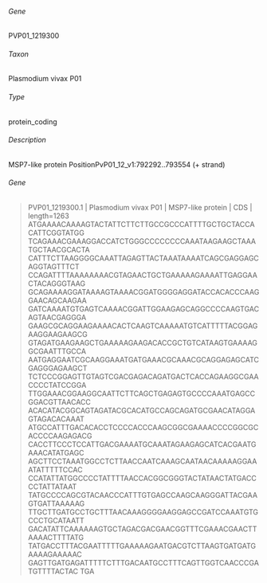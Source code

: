 ###### Gene
PVP01_1219300
###### Taxon
Plasmodium vivax P01
###### Type
protein_coding
###### Description
MSP7-like protein
PositionPvP01_12_v1:792292..793554 (+ strand)
###### Gene 
>PVP01_1219300.1  | Plasmodium vivax P01 | MSP7-like protein | CDS | length=1263
ATGAAAACAAAAGTACTATTCTTCTTGCCGCCCATTTTGCTGCTACCACATTCGGTATGG
TCAGAAACGAAAGGACCATCTGGGCCCCCCCCAAATAAGAAGCTAAATGCTAACGCACTA
CATTTCTTAAGGGGCAAATTAGAGTTACTAAATAAAATCAGCGAGGAGCAGGTAGTTTCT
CCAGATTTTAAAAAAAACGTAGAACTGCTGAAAAAGAAAATTGAGGAACTACAGGGTAAG
GCAGAAAAGGATAAAAGTAAAACGGATGGGGAGGATACCACACCCAAGGAACAGCAAGAA
GATCAAAATGTGAGTCAAAACGGATTGGAAGAGCAGGCCCCAAGTGACAGTAACGAGGGA
GAAGCGCAGGAAGAAAACACTCAAGTCAAAAATGTCATTTTTACGGAGAAGGAAGAAGCG
GTAGATGAAGAAGCTGAAAAAGAAGACACCGCTGTCATAAGTGAAAAGGCGAATTTGCCA
AATGAGGAATCGCAAGGAAATGATGAAACGCAAACGCAGGAGAGCATCGAGGGAGAAGCT
TCTCCCGGAGTTGTAGTCGACGAGACAGATGACTCACCAGAAGGCGAACCCCTATCCGGA
TTGGAAACGGAAGGCAATTCTTCAGCTGAGAGTGCCCCAAATGAGCCGGACGTTAACACC
ACACATACGGCAGTAGATACGCACATGCCAGCAGATGCGAACATAGGAGTAGACACAAAT
ATGCCATTTGACACACCTCCCCACCCAAGCGGCGAAAACCCCGGCGCACCCCAAGAGACG
CACCTTCCCTCCATTGACGAAAATGCAAATAGAAGAGCATCACGAATGAAACATATGAGC
AGCTTCCTAAATGGCCTCTTAACCAATCAAAGCAATAACAAAAAGGAAATATTTTTCCAC
CCATATTATGGCCCCTATTTTAACCACGGCGGGTACTATAACTATGACCCCTATTATAAT
TATGCCCCAGCGTACAACCCATTTGTGAGCCAAGCAAGGGATTACGAAGTGATTAAAAAG
TTGCTTGATGCCTGCTTTAACAAAGGGGAAGGAGCCGATCCAAATGTGCCCTGCATAATT
GACATATTCAAAAAAGTGCTAGACGACGAACGGTTTCGAAACGAACTTAAAACTTTTATG
TATGACCTTTACGAATTTTTGAAAAAGAATGACGTCTTAAGTGATGATGAAAAGAAAAAC
GAGTTGATGAGATTTTTCTTTGACAATGCCTTTCAGTTGGTCAACCCGATGTTTTACTAC
TGA
